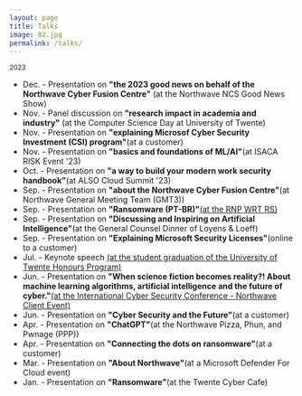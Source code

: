 ```yaml
---
layout: page
title: Talks
image: 02.jpg
permalink: /talks/
---
```


<small>2023</small>
- Dec. - Presentation on **"the 2023 good news on behalf of the Northwave Cyber Fusion Centre"** (at the Northwave NCS Good News Show)
- Nov. - Panel discussion on **"research impact in academia and industry"** (at the Computer Science Day at University of Twente)
- Nov. - Presentation on **"explaining Microsof Cyber Security Investment (CSI) program"**(at a customer)
- Nov. - Presentation on **"basics and foundations of ML/AI"**(at ISACA RISK Event '23)
- Oct. - Presentation on **"a way to build your modern work security handbook"**(at ALSO Cloud Summit '23)
- Sep. - Presentation on **"about the Northwave Cyber Fusion Centre"**(at Northwave General Meeting Team (GMT3))
- Sep. - Presentation on **"Ransomware (PT-BR)"**[(at the RNP WRT RS)](https://www.youtube.com/live/Oo9qLw3yQl0?si=NtbBSrnFFhLq3X9d&t=6321)
- Sep. - Presentation on **"Discussing and Inspiring on Artificial Intelligence"**(at the General Counsel Dinner of Loyens & Loeff)
- Sep. - Presentation on **"Explaining Microsoft Security Licenses"**(online to a customer)
- Jul. - Keynote speech [(at the student graduation of the University of Twente Honours Program)](https://www.linkedin.com/posts/jjcsantanna_over-the-years-among-all-the-teachers-and-activity-7085587903745011713-9vUM)
- Jun. - Presentation on **"When science fiction becomes reality?! About machine learning algorithms, artificial intelligence and the future of cyber."**[(at the International Cyber Security Conference - Northwave Client Event)](https://northwave-cybersecurity.com/northwave-knowledge-network-agenda)
- Jun. - Presentation on **"Cyber Security and the Future"**(at a customer)
- Apr. - Presentation on **"ChatGPT"**(at the Northwave Pizza, Phun, and Pwnage (PPP))
- Apr. - Presentation on **"Connecting the dots on ransomware"**(at a customer)
- Mar. - Presentation on **"About Northwave"**(at a Microsoft Defender For Cloud event)
- Jan. - Presentation on **"Ransomware"**(at the Twente Cyber Cafe)
